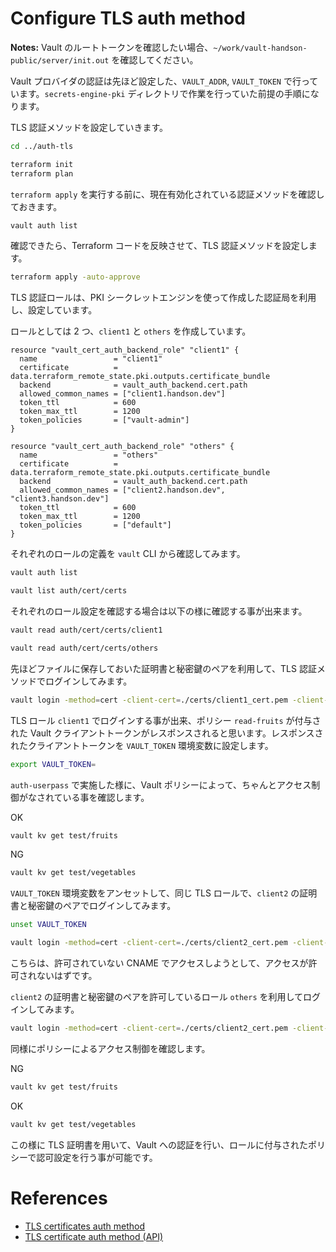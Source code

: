 # Configure TLS auth method

**Notes:** Vault のルートトークンを確認したい場合、`~/work/vault-handson-public/server/init.out` を確認してください。

Vault プロバイダの認証は先ほど設定した、`VAULT_ADDR`, `VAULT_TOKEN` で行っています。`secrets-engine-pki` ディレクトリで作業を行っていた前提の手順になります。

TLS 認証メソッドを設定していきます。

```bash
cd ../auth-tls
```
```bash
terraform init
terraform plan
```

`terraform apply` を実行する前に、現在有効化されている認証メソッドを確認しておきます。

```bash
vault auth list
```

確認できたら、Terraform コードを反映させて、TLS 認証メソッドを設定します。

```bash
terraform apply -auto-approve
```

TLS 認証ロールは、PKI シークレットエンジンを使って作成した認証局を利用し、設定しています。

ロールとしては 2 つ、`client1` と `others` を作成しています。

```hcl
resource "vault_cert_auth_backend_role" "client1" {
  name                 = "client1"
  certificate          = data.terraform_remote_state.pki.outputs.certificate_bundle
  backend              = vault_auth_backend.cert.path
  allowed_common_names = ["client1.handson.dev"]
  token_ttl            = 600
  token_max_ttl        = 1200
  token_policies       = ["vault-admin"]
}
```

```hcl
resource "vault_cert_auth_backend_role" "others" {
  name                 = "others"
  certificate          = data.terraform_remote_state.pki.outputs.certificate_bundle
  backend              = vault_auth_backend.cert.path
  allowed_common_names = ["client2.handson.dev", "client3.handson.dev"]
  token_ttl            = 600
  token_max_ttl        = 1200
  token_policies       = ["default"]
}
```

それぞれのロールの定義を `vault` CLI から確認してみます。

```bash
vault auth list
```
```bash
vault list auth/cert/certs
```

それぞれのロール設定を確認する場合は以下の様に確認する事が出来ます。

```bash
vault read auth/cert/certs/client1
```
```bash
vault read auth/cert/certs/others
```

先ほどファイルに保存しておいた証明書と秘密鍵のペアを利用して、TLS 認証メソッドでログインしてみます。

```bash
vault login -method=cert -client-cert=./certs/client1_cert.pem -client-key=./certs/client1_key.pem name=client1
```

TLS ロール `client1` でログインする事が出来、ポリシー `read-fruits` が付与された Vault クライアントトークンがレスポンスされると思います。レスポンスされたクライアントトークンを `VAULT_TOKEN` 環境変数に設定します。

```bash
export VAULT_TOKEN=
```

`auth-userpass` で実施した様に、Vault ポリシーによって、ちゃんとアクセス制御がなされている事を確認します。

OK

```bash
vault kv get test/fruits
```

NG

```bash
vault kv get test/vegetables
```

`VAULT_TOKEN` 環境変数をアンセットして、同じ TLS ロールで、`client2` の証明書と秘密鍵のペアでログインしてみます。

```bash
unset VAULT_TOKEN
```

```bash
vault login -method=cert -client-cert=./certs/client2_cert.pem -client-key=./certs/client2_key.pem name=client1
```

こちらは、許可されていない CNAME でアクセスしようとして、アクセスが許可されないはずです。

`client2` の証明書と秘密鍵のペアを許可しているロール `others` を利用してログインしてみます。

```bash
vault login -method=cert -client-cert=./certs/client2_cert.pem -client-key=./certs/client2_key.pem name=others
```

同様にポリシーによるアクセス制御を確認します。

NG

```bash
vault kv get test/fruits
```

OK

```bash
vault kv get test/vegetables
```

この様に TLS 証明書を用いて、Vault への認証を行い、ロールに付与されたポリシーで認可設定を行う事が可能です。

# References

- [TLS certificates auth method](https://developer.hashicorp.com/vault/docs/auth/cert)
- [TLS certificate auth method (API)](https://developer.hashicorp.com/vault/api-docs/auth/cert)
